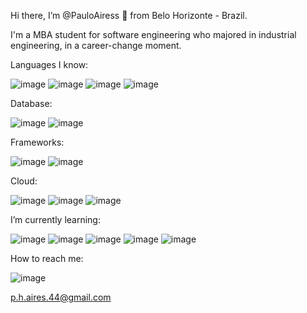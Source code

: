 Hi there, I’m @PauloAiress 👋 from Belo Horizonte - Brazil.

I'm a MBA student for software engineering who majored in industrial engineering,  in a career-change moment.

Languages I know:

![image](	https://img.shields.io/badge/CSS3-1572B6?style=for-the-badge&logo=css3&logoColor=white)
![image](https://img.shields.io/badge/HTML5-E34F26?style=for-the-badge&logo=html5&logoColor=white)
![image](https://img.shields.io/badge/JavaScript-323330?style=for-the-badge&logo=javascript&logoColor=F7DF1E)
![image](https://img.shields.io/badge/Python-FFD43B?style=for-the-badge&logo=python&logoColor=blue)

Database:

![image](https://img.shields.io/badge/SQLite-07405E?style=for-the-badge&logo=sqlite&logoColor=white)
![image](https://img.shields.io/badge/MySQL-005C84?style=for-the-badge&logo=mysql&logoColor=white)

Frameworks:

![image](	https://img.shields.io/badge/Django-092E20?style=for-the-badge&logo=django&logoColor=green)
![image](https://img.shields.io/badge/PowerBI-F2C811?style=for-the-badge&logo=Power%20BI&logoColor=white)

Cloud:

![image](https://img.shields.io/badge/Amazon_AWS-FF9900?style=for-the-badge&logo=amazonaws&logoColor=white)
![image](https://img.shields.io/badge/microsoft%20azure-0089D6?style=for-the-badge&logo=microsoft-azure&logoColor=white)
![image](https://img.shields.io/badge/Netlify-00C7B7?style=for-the-badge&logo=netlify&logoColor=white)

I’m currently learning:

![image](	https://img.shields.io/badge/React-20232A?style=for-the-badge&logo=react&logoColor=61DAFB)
![image](https://user-images.githubusercontent.com/99683772/157469150-17c47738-5f86-4af1-8f1f-ba71b0b937f3.png)
![image](https://img.shields.io/badge/next.js-000000?style=for-the-badge&logo=nextdotjs&logoColor=white)
![image](https://img.shields.io/badge/Express.js-000000?style=for-the-badge&logo=express&logoColor=white)
![image](https://img.shields.io/badge/TypeScript-007ACC?style=for-the-badge&logo=typescript&logoColor=white)

How to reach me:

![image](https://img.shields.io/badge/Gmail-D14836?style=for-the-badge&logo=gmail&logoColor=white)

p.h.aires.44@gmail.com

<!---
PauloAiress/PauloAiress is a ✨ special ✨ repository because its `README.md` (this file) appears on your GitHub profile.
You can click the Preview link to take a look at your changes.
--->

